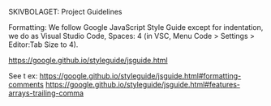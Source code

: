 SKIVBOLAGET: Project Guidelines

Formatting:
We follow Google JavaScript Style Guide except for indentation, we do as Visual Studio Code, Spaces: 4 (in VSC, Menu Code > Settings > Editor:Tab Size to 4).

https://google.github.io/styleguide/jsguide.html

See t ex:
https://google.github.io/styleguide/jsguide.html#formatting-comments
https://google.github.io/styleguide/jsguide.html#features-arrays-trailing-comma


